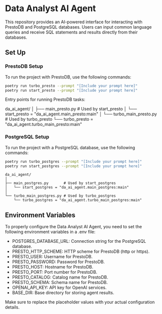 # Data Analyst AI Agent

This repository provides an AI-powered interface for interacting with PrestoDB and PostgreSQL databases. Users can input common language queries and receive SQL statements and results directly from their databases.

## Set Up

### PrestoDB Setup

To run the project with PrestoDB, use the following commands:

```bash
poetry run turbo_presto --prompt "[Include your prompt here]"
poetry run start_presto --prompt "[Include your prompt here]"
```

Entry points for running PrestoDB tasks:

da_ai_agent/
│
├── main_presto.py         # Used by start_presto
│   └── start_presto = "da_ai_agent.main_presto:main"
│
└── turbo_main_presto.py   # Used by turbo_presto
    └── turbo_presto = "da_ai_agent.turbo_main_presto:main"

### PostgreSQL Setup

To run the project with a PostgreSQL database, use the following commands:

```bash
poetry run turbo_postgres --prompt "[Include your prompt here]"
poetry run start_postgres --prompt "[Include your prompt here]"
```

```tree
da_ai_agent/
│
├── main_postgres.py       # Used by start_postgres
│   └── start_postgres = "da_ai_agent.main_postgres:main"
│
└── turbo_main_postgres.py # Used by turbo_postgres
    └── turbo_postgres = "da_ai_agent.turbo_main_postgres:main"
```


## Environment Variables

To properly configure the Data Analyst AI Agent, you need to set the following environment variables in a .env file:

- POSTGRES_DATABASE_URL: Connection string for the PostgreSQL database.
- PRESTO_HTTP_SCHEME: HTTP scheme for PrestoDB (http or https).
- PRESTO_USER: Username for PrestoDB.
- PRESTO_PASSWORD: Password for PrestoDB.
- PRESTO_HOST: Hostname for PrestoDB.
- PRESTO_PORT: Port number for PrestoDB.
- PRESTO_CATALOG: Catalog name for PrestoDB.
- PRESTO_SCHEMA: Schema name for PrestoDB.
- OPENAI_API_KEY: API key for OpenAI services.
- BASE_DIR: Base directory for storing agent results.

Make sure to replace the placeholder values with your actual configuration details.
